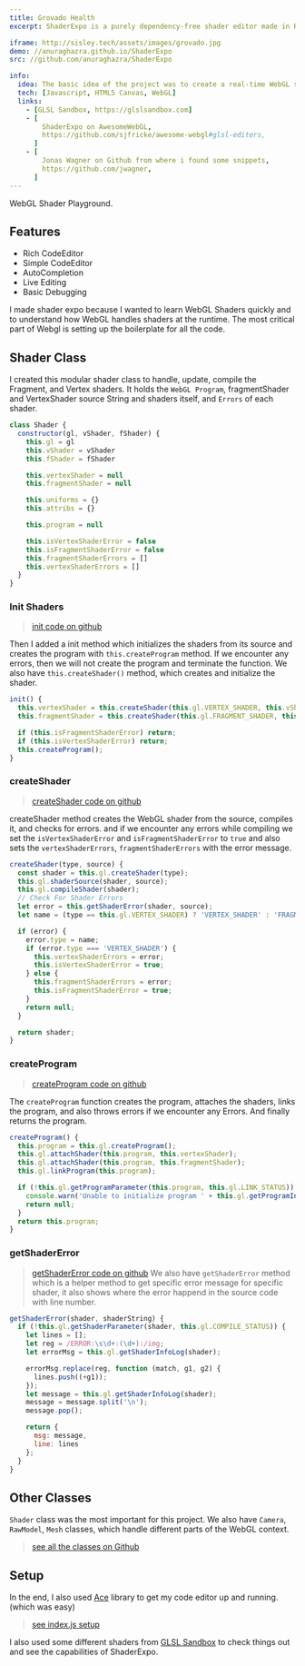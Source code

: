 ```yaml
---
title: Grovado Health
excerpt: ShaderExpo is a purely dependency-free shader editor made in Raw WebGL API. Experiment with basic WebGL shaders on the fly. ShaderExpo Includes rich features like Inline Error Logs, AutoCompletion, Live Editing, Example Shaders, etc. ShaderExpo is also mentioned in Awesome-Webgl.

iframe: http://sisley.tech/assets/images/grovado.jpg
demo: //anuraghazra.github.io/ShaderExpo
src: //github.com/anuraghazra/ShaderExpo

info:
  idea: The basic idea of the project was to create a real-time WebGL shader editor with linting and on the fly updates.
  tech: [Javascript, HTML5 Canvas, WebGL]
  links:
    - [GLSL Sandbox, https://glslsandbox.com]
    - [
        ShaderExpo on AwesomeWebGL,
        https://github.com/sjfricke/awesome-webgl#glsl-editors,
      ]
    - [
        Jonas Wagner on Github from where i found some snippets,
        https://github.com/jwagner,
      ]
---
```


WebGL Shader Playground.

## Features

- Rich CodeEditor
- Simple CodeEditor
- AutoCompletion
- Live Editing
- Basic Debugging

I made shader expo because I wanted to learn WebGL Shaders quickly and to understand how WebGL handles shaders at the runtime.
The most critical part of Webgl is setting up the boilerplate for all the code.

## Shader Class

I created this modular shader class to handle, update, compile the Fragment, and Vertex shaders.
It holds the `WebGL Program`, fragmentShader and VertexShader source String and shaders itself, and `Errors` of each shader.

```js
class Shader {
  constructor(gl, vShader, fShader) {
    this.gl = gl
    this.vShader = vShader
    this.fShader = fShader

    this.vertexShader = null
    this.fragmentShader = null

    this.uniforms = {}
    this.attribs = {}

    this.program = null

    this.isVertexShaderError = false
    this.isFragmentShaderError = false
    this.fragmentShaderErrors = []
    this.vertexShaderErrors = []
  }
}
```

### Init Shaders

> [init code on github](https://github.com/anuraghazra/ShaderExpo/blob/master/js/Shader.js#L23) 

Then I added a init method which initializes the shaders from its source and creates the program with `this.createProgram` method.
If we encounter any errors, then we will not create the program and terminate the function. We also have `this.createShader()` method, which creates and initialize the shader.
```js
init() {
  this.vertexShader = this.createShader(this.gl.VERTEX_SHADER, this.vShader);
  this.fragmentShader = this.createShader(this.gl.FRAGMENT_SHADER, this.fShader);

  if (this.isFragmentShaderError) return;
  if (this.isVertexShaderError) return;
  this.createProgram();
}
```

### createShader

> [createShader code on github](https://github.com/anuraghazra/ShaderExpo/blob/master/js/Shader.js#L101) 

createShader method creates the WebGL shader from the source, compiles it, and checks for errors. and if we encounter any errors while compiling we set the `isVertexShaderError` and `isFragmentShaderError` to `true` and also sets the `vertexShaderErrors`, `fragmentShaderErrors` with the error message.
```js
createShader(type, source) {
  const shader = this.gl.createShader(type);
  this.gl.shaderSource(shader, source);
  this.gl.compileShader(shader);
  // Check For Shader Errors
  let error = this.getShaderError(shader, source);
  let name = (type == this.gl.VERTEX_SHADER) ? 'VERTEX_SHADER' : 'FRAGMENT_SHADER';

  if (error) {
    error.type = name;
    if (error.type === 'VERTEX_SHADER') {
      this.vertexShaderErrors = error;
      this.isVertexShaderError = true;
    } else {
      this.fragmentShaderErrors = error;
      this.isFragmentShaderError = true;
    }
    return null;
  }

  return shader;
}
```

### createProgram
> [createProgram code on github](https://github.com/anuraghazra/ShaderExpo/blob/master/js/Shader.js#L36) 

The `createProgram` function creates the program, attaches the shaders, links the program, and also throws errors if we encounter any Errors.
And finally returns the program. 
```js
createProgram() {
  this.program = this.gl.createProgram();
  this.gl.attachShader(this.program, this.vertexShader);
  this.gl.attachShader(this.program, this.fragmentShader);
  this.gl.linkProgram(this.program);

  if (!this.gl.getProgramParameter(this.program, this.gl.LINK_STATUS)) {
    console.warn('Unable to initialize program ' + this.gl.getProgramInfoLog(this.program));
    return null;
  }
  return this.program;
}
```

### getShaderError
> [getShaderError code on github](https://github.com/anuraghazra/ShaderExpo/blob/master/js/Shader.js#L75) 
We also have `getShaderError` method which is a helper method to get specific error message for specific shader, it also shows where the error happend in the source code with line number.
```js
getShaderError(shader, shaderString) {
  if (!this.gl.getShaderParameter(shader, this.gl.COMPILE_STATUS)) {
    let lines = [];
    let reg = /ERROR:\s\d+:(\d+):/img;
    let errorMsg = this.gl.getShaderInfoLog(shader);

    errorMsg.replace(reg, function (match, g1, g2) {
      lines.push((+g1));
    });
    let message = this.gl.getShaderInfoLog(shader);
    message = message.split('\n');
    message.pop();

    return {
      msg: message,
      line: lines
    };
  }
}
```

## Other Classes
`Shader` class was the most important for this project. We also have `Camera`, `RawModel`, `Mesh` classes, which handle different parts of the WebGL context.
> [see all the classes on Github](https://github.com/anuraghazra/ShaderExpo/tree/master/js)


## Setup
In the end, I also used [Ace](https://ace.c9.io/) library to get my code editor up and running. (which was easy)

> [see index.js setup](https://github.com/anuraghazra/ShaderExpo/blob/master/index.js)

I also used some different shaders from [GLSL Sandbox](https://glslsandbox.com) to check things out and see the capabilities of ShaderExpo.